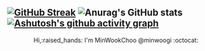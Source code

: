 [![GitHub Streak](https://streak-stats.demolab.com/?user=minwoogi&theme=dark)](https://git.io/streak-stats)
![Anurag's GitHub stats](https://github-readme-stats.vercel.app/api?username=minwoogi&show_icons=true&theme=dark)
[![Ashutosh's github activity graph](https://github-readme-activity-graph.cyclic.app/graph?username=minwoogi&bg_color=000000&theme=github-compact)](https://github.com/ashutosh00710/github-readme-activity-graph)
---
 <div align = "center">Hi,:raised_hands: I'm MinWookChoo @minwoogi :octocat:</br></br></br></div>
  <p  align="center">
   <br>
